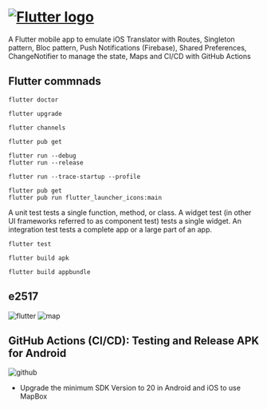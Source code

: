 # [![Flutter logo][]][flutter.dev]

A Flutter mobile app to emulate iOS Translator with Routes, Singleton pattern, Bloc pattern, Push Notifications (Firebase), Shared Preferences, ChangeNotifier to manage the state, Maps and CI/CD with GitHub Actions

## Flutter commnads

```
flutter doctor
```

```
flutter upgrade
```

```
flutter channels
```

```
flutter pub get
```

```
flutter run --debug
flutter run --release 
```

```
flutter run --trace-startup --profile

```

```
flutter pub get
flutter pub run flutter_launcher_icons:main
```

A unit test tests a single function, method, or class.
A widget test (in other UI frameworks referred to as component test) tests a single widget.
An integration test tests a complete app or a large part of an app.

```
flutter test
```

```
flutter build apk
```

```
flutter build appbundle
```

## e2517

![flutter][]
![map][]

## GitHub Actions (CI/CD): Testing and Release APK for Android

![github][]



[flutter logo]: https://raw.githubusercontent.com/flutter/website/master/src/_assets/image/flutter-lockup.png
[flutter.dev]: https://flutter.dev
[dart platform diagram]: https://github.com/flutter/website/blob/master/src/images/homepage/dart-diagram-small.png
[flutter]: http://achoweb.es/wp-content/uploads/2020/10/translator-1.png
[map]: http://achoweb.es/wp-content/uploads/2020/10/Maps.png
[github]: http://achoweb.es/wp-content/uploads/2020/10/githubactions.png

* Upgrade the minimum SDK Version to 20 in Android and iOS to use MapBox 
